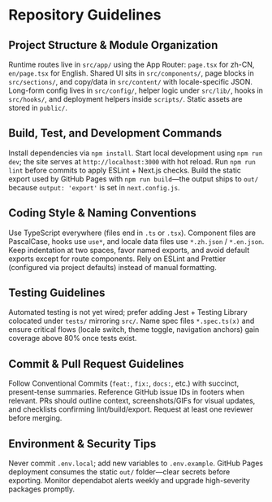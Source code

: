 # Repository Guidelines

## Project Structure & Module Organization
Runtime routes live in `src/app/` using the App Router: `page.tsx` for zh-CN, `en/page.tsx` for English. Shared UI sits in `src/components/`, page blocks in `src/sections/`, and copy/data in `src/content/` with locale-specific JSON. Long-form config lives in `src/config/`, helper logic under `src/lib/`, hooks in `src/hooks/`, and deployment helpers inside `scripts/`. Static assets are stored in `public/`.

## Build, Test, and Development Commands
Install dependencies via `npm install`. Start local development using `npm run dev`; the site serves at `http://localhost:3000` with hot reload. Run `npm run lint` before commits to apply ESLint + Next.js checks. Build the static export used by GitHub Pages with `npm run build`—the output ships to `out/` because `output: 'export'` is set in `next.config.js`.

## Coding Style & Naming Conventions
Use TypeScript everywhere (files end in `.ts` or `.tsx`). Component files are PascalCase, hooks use `use*`, and locale data files use `*.zh.json` / `*.en.json`. Keep indentation at two spaces, favor named exports, and avoid default exports except for route components. Rely on ESLint and Prettier (configured via project defaults) instead of manual formatting.

## Testing Guidelines
Automated testing is not yet wired; prefer adding Jest + Testing Library colocated under `tests/` mirroring `src/`. Name spec files `*.spec.ts(x)` and ensure critical flows (locale switch, theme toggle, navigation anchors) gain coverage above 80% once tests exist.

## Commit & Pull Request Guidelines
Follow Conventional Commits (`feat:`, `fix:`, `docs:`, etc.) with succinct, present-tense summaries. Reference GitHub issue IDs in footers when relevant. PRs should outline context, screenshots/GIFs for visual updates, and checklists confirming lint/build/export. Request at least one reviewer before merging.

## Environment & Security Tips
Never commit `.env.local`; add new variables to `.env.example`. GitHub Pages deployment consumes the static `out/` folder—clear secrets before exporting. Monitor dependabot alerts weekly and upgrade high-severity packages promptly.

